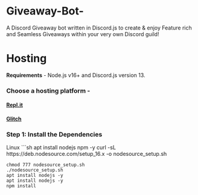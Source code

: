 # Giveaway-Bot-
A Discord Giveaway bot written in Discord.js to create & enjoy Feature rich and Seamless Giveaways within your very own Discord guild!
# Hosting
**Requirements** - Node.js v16+ and Discord.js version 13.
<h3>Choose a hosting platform -</h3>
<h4><a href = https://repl.it/github/Mr-aahir/Giveaway-Bot->Repl.it</a></h4>
<h4><a href = https://glitch.com/edit/#!/import/github/Mr-aahir/Giveaway-Bot->Glitch</a></h4>
<h3>Step 1: Install the Dependencies</h3>
Linux 
```sh
apt install nodejs npm -y
curl -sL https://deb.nodesource.com/setup_16.x -o nodesource_setup.sh


```
chmod 777 nodesource_setup.sh
./nodesource_setup.sh
apt install nodejs -y
apt install nodejs -y
npm install
```
